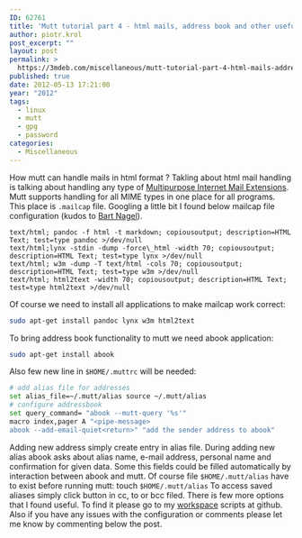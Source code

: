 ```yaml
---
ID: 62761
title: 'Mutt tutorial part 4 - html mails, address book and other useful features'
author: piotr.krol
post_excerpt: ""
layout: post
permalink: >
  https://3mdeb.com/miscellaneous/mutt-tutorial-part-4-html-mails-address-book-and-other-useful-features/
published: true
date: 2012-05-13 17:21:00
year: "2012"
tags:
  - linux
  - mutt
  - gpg
  - password
categories:
  - Miscellaneous
---
```

How mutt can handle mails in html format ? Takling about html mail handling is
talking about handling any type of [Multipurpose Internet Mail Extensions](http://en.wikipedia.org/wiki/MIME).
Mutt supports handling for all MIME types in one place for all programs. This
place is `.mailcap` file. Googling a little bit I found below mailcap file
configuration (kudos to [Bart Nagel](http://trembits.blogspot.com/2011/12/viewing-html-in-mutt.html)).
```
text/html; pandoc -f html -t markdown; copiousoutput; description=HTML Text; test=type pandoc >/dev/null
text/html;lynx -stdin -dump -force\_html -width 70; copiousoutput; description=HTML Text; test=type lynx >/dev/null
text/html; w3m -dump -T text/html -cols 70; copiousoutput; description=HTML Text; test=type w3m >/dev/null
text/html; html2text -width 70; copiousoutput; description=HTML Text; test=type html2text >/dev/null
```
Of course we need to install all applications to make mailcap work correct:
```bash
sudo apt-get install pandoc lynx w3m html2text
```
To bring address book functionality to mutt we need abook application:
```bash
sudo apt-get install abook
```
Also few new line in `$HOME/.muttrc` will be needed:
```bash
# add alias file for addresses
set alias_file=~/.mutt/alias source ~/.mutt/alias
# configure addressbook
set query_command= "abook --mutt-query '%s'"
macro index,pager A "<pipe-message>
abook --add-email-quiet<return>" "add the sender address to abook"
```
Adding new address simply create entry in alias file. During adding new alias
abook asks about alias name, e-mail address, personal name and confirmation for
given data.  Some this fields could be filled automatically by interaction
between abook and mutt. Of course file `$HOME/.mutt/alias` have to exist before
running mutt:
touch `$HOME/.mutt/alias` To access saved aliases simply click <Tab> button in
cc, to or bcc filed.  There is few more options that I found useful. To find it
please go to my [workspace](https://github.com/pietrushnic/workspace) scripts at
github. Also if you have any issues with the configuration or comments please
let me know by commenting below the post.
